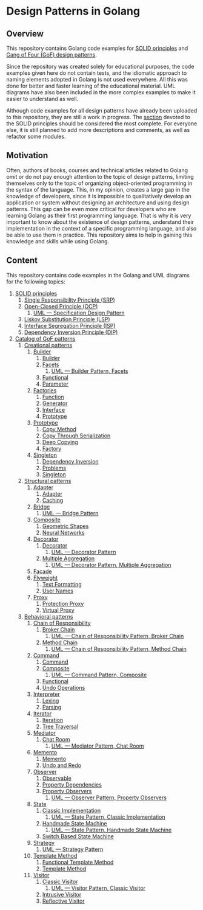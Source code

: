 # Design Patterns in Golang

## Overview

This repository contains Golang code examples for [SOLID principles](https://en.wikipedia.org/wiki/SOLID "SOLID principles") and [Gang of Four (GoF) design patterns](https://en.wikipedia.org/wiki/Design_Patterns "Gang of Four (GoF) design patterns").

Since the repository was created solely for educational purposes, the code examples given here do not contain tests, and the idiomatic approach to naming elements adopted in Golang is not used everywhere. All this was done for better and faster learning of the educational material. UML diagrams have also been included in the more complex examples to make it easier to understand as well.

Although code examples for all design patterns have already been uploaded to this repository, they are still a work in progress. The [section](https://en.wikipedia.org/wiki/SOLID "SOLID principles sectin") devoted to the SOLID principles should be considered the most complete. For everyone else, it is still planned to add more descriptions and comments, as well as refactor some modules.

## Motivation

Often, authors of books, courses and technical articles related to Golang omit or do not pay enough attention to the topic of design patterns, limiting themselves only to the topic of organizing object-oriented programming in the syntax of the language. This, in my opinion, creates a large gap in the knowledge of developers, since it is impossible to qualitatively develop an application or system without designing an architecture and using design patterns. This gap can be even more critical for developers who are learning Golang as their first programming language. That is why it is very important to know about the existence of design patterns, understand their implementation in the context of a specific programming language, and also be able to use them in practice. This repository aims to help in gaining this knowledge and skills while using Golang.

## Content

This repository contains code examples in the Golang and UML diagrams for the following topics:

1. [SOLID principles](solid "SOLID principles")
    1. [Single Responsibility Principle (SRP)](solid/single_responsibility_principle "Single Responsibility Principle (SRP)")
    1. [Open-Closed Principle (OCP)](solid/open_closed_principle "Open-Closed Principle (OCP)")
        1. [UML — Specification Design Pattern](solid/open_closed_principle/uml/specification_design_pattern.png "UML — Specification Design Pattern")
    1. [Liskov Substitution Principle (LSP)](solid/liskov_substitution_principle "Liskov Substitution Principle (LSP)")
    1. [Interface Segregation Principle (ISP)](solid/interface_segregation_principle "Interface Segregation Principle (ISP)")
    1. [Dependency Inversion Principle (DIP)](solid/dependency_inversion_principle "Dependency Inversion Principle (DIP)")
1. [Catalog of GoF patterns](patterns "patterns of GoF patterns")
    1. [Creational patterns](patterns/creational "Creational patterns")
        1. [Builder](patterns/creational/builder "Builder")
            1. [Builder](patterns/creational/builder/builder "Builder")
            1. [Facets](patterns/creational/builder/facets "Facets")
                1. [UML — Builder Pattern, Facets](patterns/creational/builder/facets/uml/builder_pattern_facets.png "UML — Builder Pattern, Facets")
            1. [Functional](patterns/creational/builder/functional "Functional")
            1. [Parameter](patterns/creational/builder/parameter "Parameter")
        1. [Factories](patterns/creational/factories "Factories")
            1. [Function](patterns/creational/factories/function "Function")
            1. [Generator](patterns/creational/factories/generator "Generator")
            1. [Interface](patterns/creational/factories/interface "Interface")
            1. [Prototype](patterns/creational/factories/prototype "Prototype")
        1. [Prototype](patterns/creational/prototype "Prototype")
            1. [Copy Method](patterns/creational/prototype/copy_method "Copy Method")
            1. [Copy Through Serialization](patterns/creational/prototype/copy_through_serialization "Copy Through Serialization")
            1. [Deep Copying](patterns/creational/prototype/deep_copying "Deep Copying")
            1. [Factory](patterns/creational/prototype/factory "Factory")
        1. [Singleton](patterns/creational/singleton "Singleton")
            1. [Dependency Inversion](patterns/creational/singleton/dependecy_inversion "Dependency Inversion")
            1. [Problems](patterns/creational/singleton/problems "Problems")
            1. [Singleton](patterns/creational/singleton/singleton "Singleton")
    1. [Structural patterns](patterns/structural "Structural patterns")
        1. [Adapter](patterns/structural/adapter "Adapter")
            1. [Adapter](patterns/structural/adapter/adapter "Adapter")
            1. [Caching](patterns/structural/adapter/caching "Caching")
        1. [Bridge](patterns/structural/bridge/bridge "Bridge")
            1. [UML — Bridge Pattern](patterns/structural/bridge/bridge/uml/bridge_pattern.png "UML — Bridge Pattern")
        1. [Composite](patterns/structural/composite "Composite")
            1. [Geometric Shapes](patterns/structural/composite/geometric_shapes "Geometric Shapes")
            1. [Neural Networks](patterns/structural/composite/neural_networks "Neural Networks")
        1. [Decorator](patterns/structural/decorator "Decorator")
            1. [Decorator](patterns/structural/decorator/decorator "Decorator")
                1. [UML — Decorator Pattern](patterns/structural/decorator/decorator/uml/decorator_pattern.png "UML — Decorator Pattern")
            1. [Multiple Aggregation](patterns/structural/decorator/multiple_aggregation "Multiple Aggregation")
                1. [UML — Decorator Pattern, Multiple Aggregation](patterns/structural/decorator/multiple_aggregation/uml/decorator_pattern_multiple_aggregation.png "UML — Decorator Pattern, Multiple Aggregation")
        1. [Facade](patterns/structural/facade "Facade")
        1. [Flyweight](patterns/structural/flyweight "Flyweight")
            1. [Text Formatting](patterns/structural/flyweight/text_formatting "Text Formatting")
            1. [User Names](patterns/structural/flyweight/user_names "User Names")
        1. [Proxy](patterns/structural/proxy "Proxy")
            1. [Protection Proxy](patterns/structural/proxy/protection_proxy "Protection Proxy")
            1. [Virtual Proxy](patterns/structural/proxy/virtual_proxy "Virtual Proxy")
    1. [Behavioral patterns](patterns/behavioral "Behavioral patterns")
        1. [Chain of Responsibility](patterns/behavioral/chain_of_responsibility "Chain of Responsibility")
            1. [Broker Chain](patterns/behavioral/chain_of_responsibility/broker_chain "Broker Chain")
                1. [UML — Chain of Responsibility Pattern, Broker Chain](patterns/behavioral/chain_of_responsibility/broker_chain/uml/chain_of_responsibility_pattern_broker_chain.png "UML — Chain of Responsibility Pattern, Broker Chain")
            1. [Method Chain](patterns/behavioral/chain_of_responsibility/method_chain "Method Chain")
                1. [UML — Chain of Responsibility Pattern, Method Chain](patterns/behavioral/chain_of_responsibility/method_chain/uml/chain_of_responsibility_pattern_method_chain.png "UML — Chain of Responsibility Pattern, Method Chain")
        1. [Command](patterns/behavioral/command "Command")
            1. [Command](patterns/behavioral/command/command "Command")
            1. [Composite](patterns/behavioral/command/composite "Composite")
                1. [UML — Command Pattern, Composite](patterns/behavioral/command/composite/uml/command_pattern_composite.png "UML — Command Pattern, Composite")
            1. [Functional](patterns/behavioral/command/functional "Functional")
            1. [Undo Operations](patterns/behavioral/command/undo_operations "Undo Operations")
        1. [Interpreter](patterns/behavioral/interpreter "Interpreter")
            1. [Lexing](patterns/behavioral/interpreter/lexing "Lexing")
            1. [Parsing](patterns/behavioral/interpreter/parsing "Parsing")
        1. [Iterator](patterns/behavioral/iterator "Iterator")
            1. [Iteration](patterns/behavioral/iterator/iteration "Iteration")
            1. [Tree Traversal](patterns/behavioral/iterator/tree_traversal "Tree Traversal")
        1. [Mediator](patterns/behavioral/mediator "Mediator")
            1. [Chat Room](patterns/behavioral/mediator/chat_room "Chat Room")
                1. [UML — Mediator Pattern, Chat Room](patterns/behavioral/mediator/chat_room/uml/mediator_pattern_chat_room.png "UML — Mediator Pattern, Chat Room")
        1. [Memento](patterns/behavioral/memento "Memento")
            1. [Memento](patterns/behavioral/memento/memento "Memento")
            1. [Undo and Redo](patterns/behavioral/memento/undo_and_redo "Undo and Redo")
        1. [Observer](patterns/behavioral/observer "Observer")
            1. [Observable](patterns/behavioral/observer/observable "Observable")
            1. [Property Dependencies](patterns/behavioral/observer/property_dependencies "Property Dependencies")
            1. [Property Observers](patterns/behavioral/observer/property_observers "Property Observers")
                1. [UML — Observer Pattern, Property Observers](patterns/behavioral/observer/property_observers/uml/observer_pattern_property_observers.png "UML — Observer Pattern, Property Observers")
        1. [State](patterns/behavioral/state "State")
            1. [Classic Implementation](patterns/behavioral/state/classic_implementation "Classic Implementation")
                1. [UML — State Pattern, Classic Implementation](patterns/behavioral/state/classic_implementation/uml/state_pattern_classic_implementation.png "UML — State Pattern, Classic Implementation")
            1. [Handmade State Machine](patterns/behavioral/state/handmade_state_machine "Handmade State Machine")
                1. [UML — State Pattern, Handmade State Machine](patterns/behavioral/state/handmade_state_machine/uml/state_pattern_handmade_state_machine.png "UML — State Pattern, Handmade State Machine")
            1. [Switch Based State Machine](patterns/behavioral/state/switch_based_state_machine "Switch Based State Machine")
        1. [Strategy](patterns/behavioral/strategy/strategy "Strategy")
            1. [UML — Strategy Pattern](patterns/behavioral/strategy/strategy/uml/strategy_pattern.png "UML — Strategy Pattern")
        1. [Template Method](patterns/behavioral/template_method "Template Method")
            1. [Functional Template Method](patterns/behavioral/template_method/functional_template_method "Functional Template Method")
            1. [Template Method](patterns/behavioral/template_method/template_method "Template Method")
        1. [Visitor](patterns/behavioral/visitor "Visitor")
            1. [Classic Visitor](patterns/behavioral/visitor/classic_visitor "Classic Visitor")
                1. [UML — Visitor Pattern, Classic Visitor](patterns/behavioral/visitor/classic_visitor/uml/visitor_pattern_classic_visitor.png "UML — Visitor Pattern, Classic Visitor")
            1. [Intrusive Visitor](patterns/behavioral/visitor/intrusive_visitor "Intrusive Visitor")
            1. [Reflective Visitor](patterns/behavioral/visitor/reflective_visitor "Reflective Visitor")

